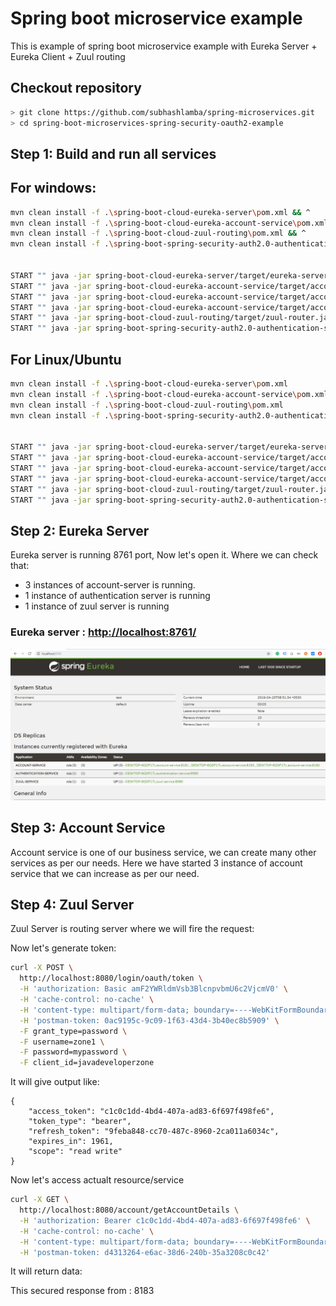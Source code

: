 # Spring boot microservice example

This is example of spring boot microservice example with Eureka Server + Eureka Client + Zuul routing

## Checkout repository
```sh
> git clone https://github.com/subhashlamba/spring-microservices.git
> cd spring-boot-microservices-spring-security-oauth2-example
```
## Step 1: Build and run all services

## For windows:

```sh
mvn clean install -f .\spring-boot-cloud-eureka-server\pom.xml && ^
mvn clean install -f .\spring-boot-cloud-eureka-account-service\pom.xml && ^
mvn clean install -f .\spring-boot-cloud-zuul-routing\pom.xml && ^
mvn clean install -f .\spring-boot-spring-security-auth2.0-authentication-service\pom.xml && ^


START "" java -jar spring-boot-cloud-eureka-server/target/eureka-server.jar 
START "" java -jar spring-boot-cloud-eureka-account-service/target/account-service.jar --server.port=8181
START "" java -jar spring-boot-cloud-eureka-account-service/target/account-service.jar --server.port=8182
START "" java -jar spring-boot-cloud-eureka-account-service/target/account-service.jar --server.port=8183
START "" java -jar spring-boot-cloud-zuul-routing/target/zuul-router.jar --server.port=8080 
START "" java -jar spring-boot-spring-security-auth2.0-authentication-service/target/authentication-service.jar 
```

## For Linux/Ubuntu

```sh
mvn clean install -f .\spring-boot-cloud-eureka-server\pom.xml 
mvn clean install -f .\spring-boot-cloud-eureka-account-service\pom.xml 
mvn clean install -f .\spring-boot-cloud-zuul-routing\pom.xml 
mvn clean install -f .\spring-boot-spring-security-auth2.0-authentication-service\pom.xml 


START "" java -jar spring-boot-cloud-eureka-server/target/eureka-server.jar 
START "" java -jar spring-boot-cloud-eureka-account-service/target/account-service.jar --server.port=8181
START "" java -jar spring-boot-cloud-eureka-account-service/target/account-service.jar --server.port=8182
START "" java -jar spring-boot-cloud-eureka-account-service/target/account-service.jar --server.port=8183
START "" java -jar spring-boot-cloud-zuul-routing/target/zuul-router.jar --server.port=8080 
START "" java -jar spring-boot-spring-security-auth2.0-authentication-service/target/authentication-service.jar
```

## Step 2: Eureka Server

Eureka server is running 8761 port, Now let's open it. Where we can check that:

* 3 instances of account-server is running.
* 1 instance of authentication server is running
* 1 instance of zuul server is running

### Eureka server : [http://localhost:8761/](http://localhost:8761/)

![eureka server](spring-boot-microservices-spring-security-oauth2-example-eureka-server.PNG)


## Step 3: Account Service

Account service is one of our business service, we can create many other services as per our needs. Here we have started 3 instance 
of account service that we can increase as per our need. 

## Step 4: Zuul Server

Zuul Server is routing server where we will fire the request:

Now let's generate token:
```sh
curl -X POST \
  http://localhost:8080/login/oauth/token \
  -H 'authorization: Basic amF2YWRldmVsb3BlcnpvbmU6c2VjcmV0' \
  -H 'cache-control: no-cache' \
  -H 'content-type: multipart/form-data; boundary=----WebKitFormBoundary7MA4YWxkTrZu0gW' \
  -H 'postman-token: 0ac9195c-9c09-1f63-43d4-3b40ec8b5909' \
  -F grant_type=password \
  -F username=zone1 \
  -F password=mypassword \
  -F client_id=javadeveloperzone
``` 
It will give output like:
``` 
{
    "access_token": "c1c0c1dd-4bd4-407a-ad83-6f697f498fe6",
    "token_type": "bearer",
    "refresh_token": "9feba848-cc70-487c-8960-2ca011a6034c",
    "expires_in": 1961,
    "scope": "read write"
}
```
Now let's access actualt resource/service
```sh
curl -X GET \
  http://localhost:8080/account/getAccountDetails \
  -H 'authorization: Bearer c1c0c1dd-4bd4-407a-ad83-6f697f498fe6' \
  -H 'cache-control: no-cache' \
  -H 'content-type: multipart/form-data; boundary=----WebKitFormBoundary7MA4YWxkTrZu0gW' \
  -H 'postman-token: d4313264-e6ac-38d6-240b-35a3208c0c42'
``` 
It will return data:


This secured response from : 8183
